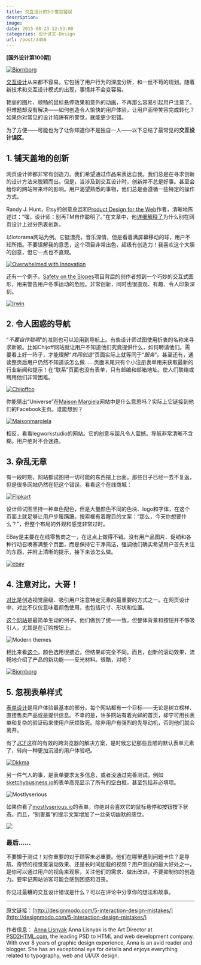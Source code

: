 ```yaml
---
title: 交互设计的5个常见错误
description: 
image: 
date: 2015-08-23 12:53:00
categories: 设计译文-Design
url: /post/3458
---
```


**[国外设计第100期]**

[![Bjornborg](http://designmodo.com/wp-content/uploads/2015/08/9.jpg)](http://rflx.bjornborg.com/)

[交互设计](http://designmodo.com/interaction-design/)从来都不容易。它包括了用户行为的深度分析，和一丝不苟的规划。随着新技术和交互设计模式的出现，事情并不会变容易。

艳丽的图片、顺畅的鼠标悬停效果和意外的动画，不再那么容易引起用户注意了。但难题却没有解决——如何创造令人愉快的用户体验，让用户面带笑容完成转化？如果你对常见的设计陷阱有所警觉，就能更少犯错。

为了方便——可能也为了让你知道你不是独自一人——以下总结了最常见的**交互设计误区**。

## 1. 铺天盖地的创新

网页设计师都非常有创造力。我们希望通过作品来表达自我。我们总是在寻求创新的设计方法来脱颖而出。但是，当涉及到交互设计时，创新并不总是好事。甚至会给你的网站带来坏的影响。用户渴望熟悉的事物，他们总是会遵循一些特定的操作方式。

Randy J. Hunt，Etsy的创意总监和[Product Design for the Web](http://www.amazon.com/gp/product/0321929039/ref%3Das_li_ss_tl?ie=UTF8&camp=1789&creative=390957&creativeASIN=0321929039&linkCode=as2&tag=vocabinet-20)作者，清晰地陈述过：“嘿，设计师：别再TM自作聪明了。”在文章中，他[详细解释了](http://www.fastcodesign.com/3021554/innovation-by-design/hey-designers-stop-trying-to-be-so-damned-clever)为什么别在网页设计上过分热衷创新。

以Iotorama网站为例。它挺漂亮，音乐深情，但是看着满屏幕移动的球，用户不知所措。不要误解我的意思，这个项目非常出色，超级有创造力！我喜欢这个大胆的创意，但它一点也不直观。

[![Overwhelmed with Innovation](http://designmodo.com/wp-content/uploads/2015/08/1.jpg)](http://www.iotorama.io)

还有一个例子。[Safety on the Slopes](http://www.irwinmitchell.com/safety-on-the-slopes.html)项目背后的创作者想到一个巧妙的交互式图形，用来警告用户冬季运动的危险。非常创新，同时也很直观、有趣、令人印象深刻。

[![Irwin](http://designmodo.com/wp-content/uploads/2015/08/2.jpg)](http://www.irwinmitchell.com/safety-on-the-slopes.html)

## 2. 令人困惑的导航

“*不要自作聪明*”的准则也可以沿用到导航上。有些设计师试图使用折衷的名称来寻求新颖。比如Chijoff网站就让用户不知道他们究竟提供什么，如何聘请他们。需要看上好一阵子，才能理解“*共同创造*”页面实际上就等同于“*服务*”。甚至还有，通读整页后用户仍然不知道该怎么做……页面末尾只有个小注册表单用来获取最新的行业新闻和提示！在“联系”页面也没有表单，只有邮编和邮箱地址。使人们联络或聘用他们非常困难。

[![Chijoffco](http://designmodo.com/wp-content/uploads/2015/08/3.jpg)](http://www.chijoffco.com/co-create)

你能猜出“Universe”在[Maison Margiela](http://www.maisonmargiela.com/)网站中是什么意思吗？实际上它链接到他们的Facebook主页。谁能想到？

[![Maisonmargiela](http://designmodo.com/wp-content/uploads/2015/08/5.jpg)](http://www.maisonmargiela.com/)

相反，看看legworkstudio的网站。它的创意与超凡令人震撼。导航非常清晰不含糊。用户绝对不会迷路。

## 3. 杂乱无章

有一段时期，网站都试图把一切可能的东西摆上台面。那些日子已经一去不复返，但是很多网站仍然在犯这个错误。看看这个在线商城：

[![Flipkart](http://designmodo.com/wp-content/uploads/2015/08/6.jpg)](http://flipkart.com)

设计师试图坚持一种单色配色，但是大量颜色不同的色块、logo和字体，在这个页面上就足够让用户步履蹒跚。搜索框有着醒目的文案：“那么，今天你想要什么？”，但整个布局的外观和感觉非常过时。

EBay是主要在在线零售商之一，在这点上做得不错。没有用产品图片、促销和各种行动召唤塞满整个页面，而是保持它干净简洁，强调他们确实希望用户首先关注的东西，并附上清晰的提示，接下来该怎么做。

[![ebay](http://designmodo.com/wp-content/uploads/2015/08/7.jpg)](http://ebay.com)

## 4. 注意对比，大哥！

[对比](http://designmodo.com/contrast-meaning/)是创造视觉层级、吸引用户注意特定元素的最重要的方式之一。在网页设计中，对比不仅仅意味着颜色使用，也包括尺寸、形状和位置。

[这个网站](https://modernthemes.net)是最简单生动的例子。他们做到了统一一致，但整体背景和按钮并不够吸引人，尤其是在订购按钮上。

![Modern themes](http://designmodo.com/wp-content/uploads/2015/08/8.jpg)

相比来看[这个](http://rflx.bjornborg.com)。颜色选用很接近，但结果却完全不同。而且，创新的滚动效果，流畅地介绍了产品的新功能——反光材料。很酷，对吧？

[![Bjornborg](http://designmodo.com/wp-content/uploads/2015/08/9.jpg)](http://rflx.bjornborg.com/)

## 5. 忽视表单样式

[表单设计](http://designmodo.com/ux-tips-registration-forms/)是用户体验最基本的部分。每个网站都有一个目标——无论是树立榜样、直接售卖产品或是提供信息。不幸的是，许多网站有着光鲜的首页，却宁可用长表单和复杂的验证码来使用户厌烦致死。除非用户有强烈的先导动机，否则他们就会离开。

有了[JCF](http://www.psd2html.com/js-custom-forms/)这样的有效的跨浏览器的解决方案，是时候忘记那些丑陋的默认表单元素了，转向一种更加沉浸的用户体验吧。

[![Dkkma](http://designmodo.com/wp-content/uploads/2015/08/10.jpg)](https://www.dkkma.com/contact/)

另一件气人的事，是表单要求太多信息，或者没通过完善测试。例如[sketchybusiness.io](http://sketchybusiness.io/)的表单高亮显示了所有的空白框，甚至包括非必填项。

![Mostlyserious](http://designmodo.com/wp-content/uploads/2015/08/11.jpg)

如果你看了[mostlyserious.io](http://mostlyserious.io/)的表单，你绝对会喜欢它的鼠标悬停和按钮按下状态。而且，“别害羞”的提示文案增加了一丝亲切幽默的感觉。

[![](http://designmodo.com/wp-content/uploads/2015/08/12.jpg)](http://mostlyserious.io/get-started/#start-project)

### 最后……

不要懒于测试！对你重要的对于顾客未必重要。他们在哪里遇到问题卡住？是导航、奇特的视觉差滚动效果、还是长时间加载的视频？用户测试的最大好处之一，是你可以通过用户的视角来观察，关注他们的需求、做出改进。不要抑制你的创造力。要牢记网站访客可能会感到困惑和沮丧。

你见过最糟的交互设计错误是什么？可以在评论中分享你的想法和故事。

---

原文链接：[http://designmodo.com/5-interaction-design-mistakes/](http://designmodo.com/5-interaction-design-mistakes/)

作者信息：
[Anna Lisnyak](http://designmodo.com/author/lisnyak/)
Anna Lisnyak is the Art Director at [PSD2HTML.com](http://www.psd2html.com/), the leading PSD to HTML and web development company. With over 8 years of graphic design experience, Anna is an avid reader and blogger. She has an exceptional eye for details and enjoys everything related to typography, web and UI/UX design.